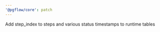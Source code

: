 ```yaml
---
'@pgflow/core': patch
---
```


Add step_index to steps and various status timestamps to runtime tables
